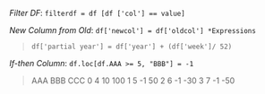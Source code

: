 

_Filter DF_:
`filterdf = df [df ['col'] == value]`

_New Column from Old_:
`df['newcol'] = df['oldcol'] *Expressions`
> `df['partial year'] = df['year'] + (df['week']/ 52)`

_If-then Column_:
`df.loc[df.AAA >= 5, "BBB"] = -1`
>    AAA  BBB  CCC
0    4   10  100
1    5   -1   50
2    6   -1  -30
3    7   -1  -50